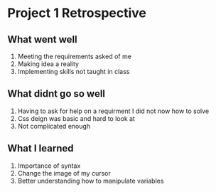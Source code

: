 # Project 1 Retrospective

## What went well

1. Meeting the requirements asked of me
2. Making idea a reality
3. Implementing skills not taught in class

## What didnt go so well

1. Having to ask for help on a requirment I did not now how to solve
2. Css deign was basic and hard to look at
3. Not complicated enough

## What I learned

1. Importance of syntax
2. Change the image of my cursor
3. Better understanding how to manipulate variables 